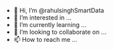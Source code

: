 - 👋 Hi, I’m @rahulsinghSmartData
- 👀 I’m interested in ...
- 🌱 I’m currently learning ...
- 💞️ I’m looking to collaborate on ...
- 📫 How to reach me ...

<!---
rahulsinghSmartData/rahulsinghSmartData is a ✨ special ✨ repository because its `README.md` (this file) appears on your GitHub profile.
You can click the Preview link to take a look at your changes.
--->
